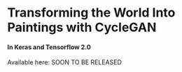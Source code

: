 # Transforming the World Into Paintings with CycleGAN
#### In Keras and Tensorflow 2.0

Available here: SOON TO BE RELEASED
